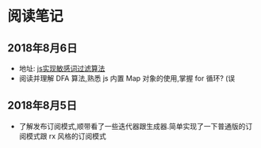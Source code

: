 # 阅读笔记

## 2018年8月6日

- 地址: [js实现敏感词过滤算法](https://juejin.im/post/5b5456ec6fb9a04fe91a7834?utm_source=gold_browser_extension)
- 阅读并理解 DFA 算法,熟悉 js 内置 Map 对象的使用,掌握 for 循环? (误

## 2018年8月5日

- 了解发布订阅模式,顺带看了一些迭代器跟生成器.简单实现了一下普通版的订阅模式跟 rx 风格的订阅模式